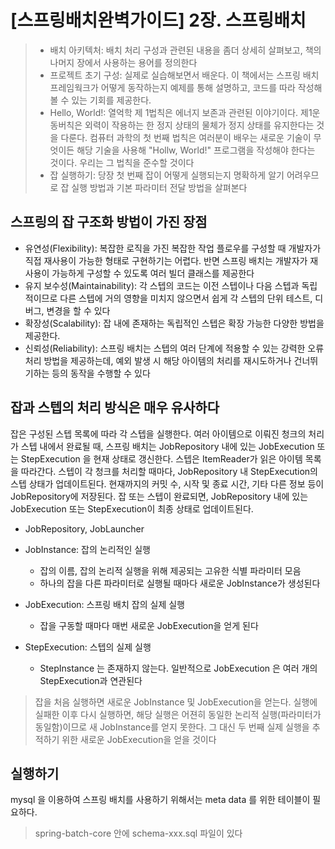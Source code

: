 # [스프링배치완벽가이드] 2장. 스프링배치
> * 배치 아키텍처: 배치 처리 구성과 관련된 내용을 좀더 상세히 살펴보고, 책의 나머지 장에서 사용하는 용어를 정의한다
> * 프로젝트 초기 구성: 실제로 실습해보면서 배운다. 이 책에서는 스프링 배치 프레임웍크가 어떻게 동작하는지 예제를 통해 설명하고, 코드를 따라 작성해볼 수 있는 기회를 제공한다.
> * Hello, World!: 열억학 제 1법칙은 에너지 보존과 관련된 이야기이다. 제1운동버칙은 외력이 작용하는 한 정지 상태의 물체가 정지 상태를 유지한다는 것을 다룬다. 컴퓨터 과학의 첫 번째 법칙은 여러분이 배우는 새로운 기술이 무엇이든 해당 기술을 사용해 "Hollw, World!" 프로그램을 작성해야 한다는 것이다. 우리는 그 법칙을 준수할 것이다
> * 잡 실행하기: 당장 첫 번째 잡이 어떻게 실행되는지 명확하게 알기 어려우므로 잡 실행 방법과 기본 파라미터 전달 방법을 살펴본다


## 스프링의 잡 구조화 방법이 가진 장점
* 유연성(Flexibility): 복잡한 로직을 가진 복잡한 작업 플로우를 구성할 때 개발자가 직접 재사용이 가능한 형태로 구현하기는 어렵다. 반면 스프링 배치는 개발자가 재사용이 가능하게 구성할 수 있도록 여러 빌더 클래스를 제공한다
* 유지 보수성(Maintainability): 각 스텝의 코드는 이전 스텝이나 다음 스텝과 독립적이므로 다른 스텝에 거의 영향을 미치지 않으면서 쉽게 각 스텝의 단위 테스트, 디버그, 변경을 할 수 있다
* 확장성(Scalability): 잡 내에 존재하는 독립적인 스텝은 확장 가능한 다양한 방법을 제공한다. 
* 신뢰성(Reliability): 스프링 배치는 스텝의 여러 단계에 적용할 수 있는 강력한 오류 처리 방법을 제공하는데, 예외 발생 시 해당 아이템의 처리를 재시도하거나 건너뛰기하는 등의 동작을 수행할 수 있다

## 잡과 스텝의 처리 방식은 매우 유사하다
잡은 구성된 스텝 목록에 따라 각 스텝을 실행한다. 여러 아이템으로 이뤄진 청크의 처리가 스텝 내에서 완료될 때, 스프링 배치는 JobRepository 내에 있는 JobExecution 또는 StepExecution 을 현재 상태로 갱신한다. 스텝은 ItemReader가 읽은 아이템 목록을 따라간다. 스텝이 각 청크를 처리할 때마다, JobRepository 내 StepExecution의 스텝 상태가 업데이트된다. 현재까지의 커밋 수, 시작 및 종료 시간, 기타 다른 정보 등이 JobRepository에 저장된다. 잡 또는 스텝이 완료되면, JobRepository 내에 있는 JobExecution 또는 StepExecution이 최종 상태로 업데이트된다.


* JobRepository, JobLauncher

* JobInstance:  잡의 논리적인 실행
  * 잡의 이름, 잡의 논리적 실행을 위해 제공되는 고유한 식별 파라미터 모음
  * 하나의 잡을 다른 파라미터로 실행될 때마다 새로운 JobInstance가 생성된다
* JobExecution: 스프링 배치 잡의 실제 실행
  * 잡을 구동할 때마다 매번 새로운 JobExecution을 얻게 된다 
* StepExecution: 스텝의 실제 실행
  * StepInstance 는 존재하지 않는다. 일반적으로 JobExecution 은 여러 개의 StepExecution과 연관된다

> 잡을 처음 실행하면 새로운 JobInstance 및 JobExecution을 얻는다. 실행에 실패한 이후 다시 실행하면, 해당 실행은 어젼히 동일한 논리적 실행(파라미터가 동일함)이므로 새 JobInstance를 얻지 못한다. 그 대신 두 번째 실제 실행을 추적하기 위한 새로운 JobExecution을 얻을 것이다


## 실행하기
mysql 을 이용하여 스프링 배치를 사용하기 위해서는 meta data 를 위한 테이블이 필요하다.
> spring-batch-core 안에 schema-xxx.sql 파일이 있다

